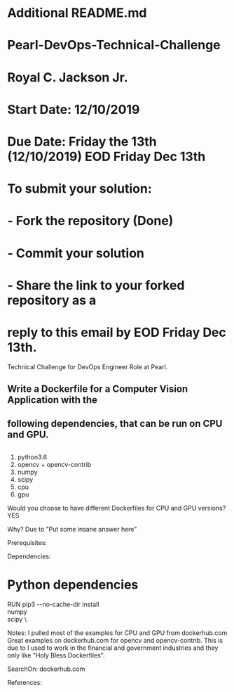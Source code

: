 # Additional README.md

# Pearl-DevOps-Technical-Challenge
# Royal C. Jackson Jr.
# Start Date: 12/10/2019
# Due Date: Friday the 13th (12/10/2019) EOD Friday Dec 13th

# To submit your solution: 
# - Fork the repository (Done)
# - Commit your solution 
# - Share the link to your forked repository as a 
# reply to this email by EOD Friday Dec 13th.


Technical Challenge for DevOps  Engineer Role at Pearl.

## Write a Dockerfile for a Computer Vision Application with the 
## following dependencies, that can be run on CPU and GPU.
##

1. python3.6
2. opencv + opencv-contrib
3. numpy
4. scipy
5. cpu
6. gpu

Would you choose to have different Dockerfiles for CPU and GPU versions?  YES

Why? Due to "Put some insane answer here"

Prerequisites:

Dependencies: 
# Python dependencies
RUN pip3 --no-cache-dir install \
    numpy \
    scipy \


Notes:
I pulled most of the examples for CPU and GPU from dockerhub.com
Great examples on dockerhub.com for opencv and opencv-contrib.
This is due to I used to work in the financial and government
industries and they only like "Holy Bless Dockerfiles".

SearchOn:
dockerhub.com


References:


